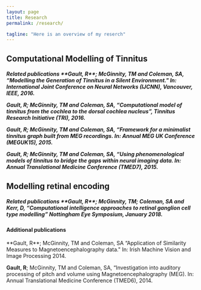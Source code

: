 ```yaml
---
layout: page
title: Research
permalink: /research/

tagline: "Here is an overview of my reserch"
---
```


<h2>Computational Modelling of Tinnitus</h2>
<h5>Related publications
**Gault, R**; McGinnity, TM and Coleman, SA, “Modelling the Generation of Tinnitus in a Silent Environment." In: International Joint Conference on Neural Networks (IJCNN), Vancouver, IEEE, 2016.

**Gault, R**; McGinnity, TM and Coleman, SA, “Computational model of tinnitus from the cochlea to the dorsal cochlea nucleus”, Tinnitus Research Initiative (TRI), 2016.

**Gault, R**; McGinnity, TM and Coleman, SA, “Framework for a minimalist tinnitus graph built from MEG recordings. In: Annual MEG UK Conference (MEGUK15), 2015.

**Gault, R**; McGinnity, TM and Coleman, SA, “Using phenomenological models of tinnitus to bridge the gaps within neural imaging data. In: Annual Translational Medicine Conference (TMED7), 2015.</h5>

<h2>Modelling retinal encoding</h2>
<h5>Related publications
**Gault, R**; McGinnity, TM; Coleman, SA and Kerr, D, “Computational intelligence approaches to retinal ganglion cell type modelling” Nottingham Eye Symposium, January 2018.</h5>


<h4>Additional publications</h4>
**Gault, R**; McGinnity, TM and Coleman, SA “Application of Similarity Measures to Magnetoencephalography data." In: Irish Machine Vision and Image Processing 2014.

**Gault, R**; McGinnity, TM and Coleman, SA, “Investigation into auditory processing of pitch and volume using Magnetoencephalography (MEG). In: Annual Translational Medicine Conference (TMED6), 2014.
